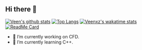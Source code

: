 ## Hi there 👋

[![Veen's github stats](https://github-readme-stats.vercel.app/api?username=Veenxz&show_icons=true&line_height=21&show_icons=true&theme=Gradient)](https://github.com/Veenxz/github-readme-stats)
[![Top Langs](https://github-readme-stats.vercel.app/api/top-langs/?username=Veenxz&show_icons=true&layout=compact&theme=vue)](https://github.com/Veenxz/github-readme-stats&show_icons=true&theme=radical)
[![Veenxz's wakatime stats](https://github-readme-stats.vercel.app/api/wakatime?username=Veenxz)](https://github.com/Veenxz/github-readme-stats&show_icons=true&theme=radical)
[![ReadMe Card](https://github-readme-stats.vercel.app/api/pin/?username=Veenxz&repo=My_Beamer)](https://github.com/Veenxz/My_Beamer)

<!--
**Veenxz/Veenxz** is a ✨ _special_ ✨ repository because its `README.md` (this file) appears on your GitHub profile.

Here are some ideas to get you started:

- 🔭 I’m currently working on CFD.
- 🌱 I’m currently learning C++.
- 👯 I’m looking to collaborate on ...
- 🤔 I’m looking for help with ...
- 💬 Ask me about ...
- 📫 How to reach me: ...
- 😄 Pronouns: ...
- ⚡ Fun fact: ...
-->

- 🔭 I’m currently working on CFD.
- 🌱 I’m currently learning C++.

